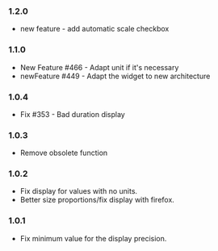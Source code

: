 ### 1.2.0
* new feature - add automatic scale checkbox

### 1.1.0
* New Feature #466 - Adapt unit if it's necessary
* newFeature #449 - Adapt the widget to new architecture

### 1.0.4
* Fix #353 - Bad duration display

### 1.0.3
* Remove obsolete function

### 1.0.2
* Fix display for values with no units.
* Better size proportions/fix display with firefox.

### 1.0.1
* Fix minimum value for the display precision.